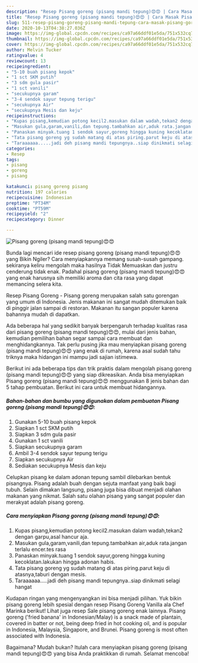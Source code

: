 ```yaml
---
description: "Resep Pisang goreng (pisang mandi tepung)😍😍 | Cara Masak Pisang goreng (pisang mandi tepung)😍😍 Yang Lezat"
title: "Resep Pisang goreng (pisang mandi tepung)😍😍 | Cara Masak Pisang goreng (pisang mandi tepung)😍😍 Yang Lezat"
slug: 511-resep-pisang-goreng-pisang-mandi-tepung-cara-masak-pisang-goreng-pisang-mandi-tepung-yang-lezat
date: 2020-10-13T04:38:27.036Z
image: https://img-global.cpcdn.com/recipes/ca97a66ddf01e5da/751x532cq70/pisang-goreng-pisang-mandi-tepung😍😍-foto-resep-utama.jpg
thumbnail: https://img-global.cpcdn.com/recipes/ca97a66ddf01e5da/751x532cq70/pisang-goreng-pisang-mandi-tepung😍😍-foto-resep-utama.jpg
cover: https://img-global.cpcdn.com/recipes/ca97a66ddf01e5da/751x532cq70/pisang-goreng-pisang-mandi-tepung😍😍-foto-resep-utama.jpg
author: Melvin Tucker
ratingvalue: 4
reviewcount: 13
recipeingredient:
- "5-10 buah pisang kepok"
- "1 sct SKM putih"
- "3 sdm gula pasir"
- "1 sct vanili"
- "secukupnya garam"
- "3-4 sendok sayur tepung terigu"
- "secukupnya Air"
- "secukupnya Mesis dan keju"
recipeinstructions:
- "Kupas pisang,kemudian potong kecil2.masukan dalam wadah,tekan2 dengan garpu,asal hancur aja."
- "Masukan gula,garam,vanili,dan tepung.tambahkan air,aduk rata.jangan terlalu encer.tes rasa"
- "Panaskan minyak.tuang 1 sendok sayur,goreng hingga kuning kecoklatan.lakukan hingga adonan habis."
- "Tata pisang goreng yg sudah matang di atas piring.parut keju di atasnya,taburi dengan mesis."
- "Taraaaaaa.....jadi deh pisang mandi tepungnya..siap dinikmati selagi hangat"
categories:
- Resep
tags:
- pisang
- goreng
- pisang

katakunci: pisang goreng pisang 
nutrition: 197 calories
recipecuisine: Indonesian
preptime: "PT34M"
cooktime: "PT59M"
recipeyield: "2"
recipecategory: Dinner

---
```



![Pisang goreng (pisang mandi tepung)😍😍](https://img-global.cpcdn.com/recipes/ca97a66ddf01e5da/751x532cq70/pisang-goreng-pisang-mandi-tepung😍😍-foto-resep-utama.jpg)

Bunda lagi mencari ide resep pisang goreng (pisang mandi tepung)😍😍 yang Bikin Ngiler? Cara menyiapkannya memang susah-susah gampang. sekiranya keliru mengolah maka hasilnya Tidak Memuaskan dan justru cenderung tidak enak. Padahal pisang goreng (pisang mandi tepung)😍😍 yang enak harusnya sih memiliki aroma dan cita rasa yang dapat memancing selera kita.

Resep Pisang Goreng - Pisang goreng merupakan salah satu gorengan yang umum di Indonesia. Jenis makanan ini sangat mudah ditemukan baik di pinggir jalan sampai di restoran. Makanan itu sangan populer karena bahannya mudah di dapatkan.

Ada beberapa hal yang sedikit banyak berpengaruh terhadap kualitas rasa dari pisang goreng (pisang mandi tepung)😍😍, mulai dari jenis bahan, kemudian pemilihan bahan segar sampai cara membuat dan menghidangkannya. Tak perlu pusing jika mau menyiapkan pisang goreng (pisang mandi tepung)😍😍 yang enak di rumah, karena asal sudah tahu triknya maka hidangan ini mampu jadi sajian istimewa.


Berikut ini ada beberapa tips dan trik praktis dalam mengolah pisang goreng (pisang mandi tepung)😍😍 yang siap dikreasikan. Anda bisa menyiapkan Pisang goreng (pisang mandi tepung)😍😍 menggunakan 8 jenis bahan dan 5 tahap pembuatan. Berikut ini cara untuk membuat hidangannya.

<!--inarticleads1-->

##### Bahan-bahan dan bumbu yang digunakan dalam pembuatan Pisang goreng (pisang mandi tepung)😍😍:

1. Gunakan 5-10 buah pisang kepok
1. Siapkan 1 sct SKM putih
1. Siapkan 3 sdm gula pasir
1. Gunakan 1 sct vanili
1. Siapkan secukupnya garam
1. Ambil 3-4 sendok sayur tepung terigu
1. Siapkan secukupnya Air
1. Sediakan secukupnya Mesis dan keju


Celupkan pisang ke dalam adonan tepung sambil dilebarkan bentuk pisangnya. Pisang adalah buah dengan sejuta manfaat yang baik bagi tubuh. Selain dimakan langsung, pisang juga bisa dibuat menjadi olahan makanan yang nikmat. Salah satu olahan pisang yang sangat populer dan merakyat adalah pisang goreng. 

<!--inarticleads2-->

##### Cara menyiapkan Pisang goreng (pisang mandi tepung)😍😍:

1. Kupas pisang,kemudian potong kecil2.masukan dalam wadah,tekan2 dengan garpu,asal hancur aja.
1. Masukan gula,garam,vanili,dan tepung.tambahkan air,aduk rata.jangan terlalu encer.tes rasa
1. Panaskan minyak.tuang 1 sendok sayur,goreng hingga kuning kecoklatan.lakukan hingga adonan habis.
1. Tata pisang goreng yg sudah matang di atas piring.parut keju di atasnya,taburi dengan mesis.
1. Taraaaaaa.....jadi deh pisang mandi tepungnya..siap dinikmati selagi hangat


Kudapan ringan yang mengenyangkan ini bisa menjadi pilihan. Yuk bikin pisang goreng lebih spesial dengan resep Pisang Goreng Vanilla ala Chef Marinka berikut! Lihat juga resep Sale pisang goreng enak lainnya. Pisang goreng (&#39;fried banana&#39; in Indonesian/Malay) is a snack made of plantain, covered in batter or not, being deep fried in hot cooking oil, and is popular in Indonesia, Malaysia, Singapore, and Brunei. Pisang goreng is most often associated with Indonesia. 

Bagaimana? Mudah bukan? Itulah cara menyiapkan pisang goreng (pisang mandi tepung)😍😍 yang bisa Anda praktikkan di rumah. Selamat mencoba!
